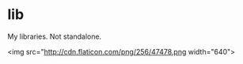 lib
===

My libraries. Not standalone.

<img src="http://cdn.flaticon.com/png/256/47478.png width="640">
